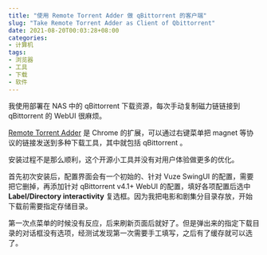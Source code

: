 ```yaml
---
title: "使用 Remote Torrent Adder 做 qBittorrent 的客户端"
slug: "Take Remote Torrent Adder as Client of Qbittorrent"
date: 2021-08-20T00:03:28+08:00
categories:
- 计算机
tags:
- 浏览器
- 工具
- 下载
- 软件
---
```


我使用部署在 NAS 中的 qBittorrent 下载资源，每次手动复制磁力链链接到 qBittorrent 的 WebUI 很麻烦。

[Remote Torrent Adder](https://chrome.google.com/webstore/detail/remote-torrent-adder/oabphaconndgibllomdcjbfdghcmenci?hl=zh-CN) 是 Chrome 的扩展，可以通过右键菜单把 magnet 等协议的链接发送到多种下载工具，其中就包括 qBittorrent 。

安装过程不是那么顺利，这个开源小工具并没有对用户体验做更多的优化。

首先初次安装后，配置界面会有一个初始的、针对 Vuze SwingUI 的配置，需要把它删掉，再添加针对 qBittorrent v4.1+ WebUI 的配置，填好各项配置后选中 **Label/Directory
interactivity** 复选框。因为我把电影和剧集分目录存放，开始下载前需要指定存储目录。

第一次点菜单的时候没有反应，后来刷新页面后就好了。但是弹出来的指定下载目录的对话框没有选项，经测试发现第一次需要手工填写，之后有了缓存就可以选了。
